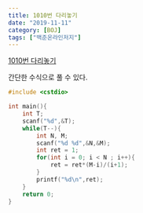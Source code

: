 ```yaml
---
title: 1010번 다리놓기
date: "2019-11-11"
category: [BOJ]
tags: ["백준온라인저지"]
---
```


[1010번 다리놓기](https://www.acmicpc.net/problem/1010)

간단한 수식으로 풀 수 있다.

```cpp
#include <cstdio>

int main(){
	int T;
	scanf("%d",&T);
	while(T--){
		int N, M;
		scanf("%d %d",&N,&M);
		int ret = 1;
		for(int i = 0; i < N ; i++){
			ret = ret*(M-i)/(i+1);
		}
		printf("%d\n",ret);
	}
	return 0;
}
```
